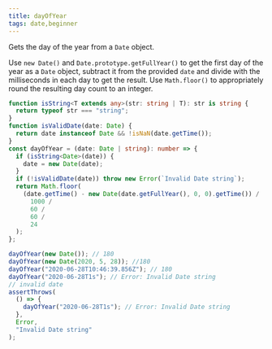 ```yaml
---
title: dayOfYear
tags: date,beginner
---
```


Gets the day of the year from a `Date` object.

Use `new Date()` and `Date.prototype.getFullYear()` to get the first day of the year as a `Date` object, subtract it from the provided `date` and divide with the milliseconds in each day to get the result.
Use `Math.floor()` to appropriately round the resulting day count to an integer.

```ts
function isString<T extends any>(str: string | T): str is string {
  return typeof str === "string";
}
function isValidDate(date: Date) {
  return date instanceof Date && !isNaN(date.getTime());
}
const dayOfYear = (date: Date | string): number => {
  if (isString<Date>(date)) {
    date = new Date(date);
  }
  if (!isValidDate(date)) throw new Error(`Invalid Date string`);
  return Math.floor(
    (date.getTime() - new Date(date.getFullYear(), 0, 0).getTime()) /
      1000 /
      60 /
      60 /
      24
  );
};
```

```ts
dayOfYear(new Date()); // 180
dayOfYear(new Date(2020, 5, 28)); //180
dayOfYear("2020-06-28T10:46:39.856Z"); // 180
dayOfYear("2020-06-28T1s"); // Error: Invalid Date string
// invalid date
assertThrows(
  () => {
    dayOfYear("2020-06-28T1s"); // Error: Invalid Date string
  },
  Error,
  "Invalid Date string"
);
```
